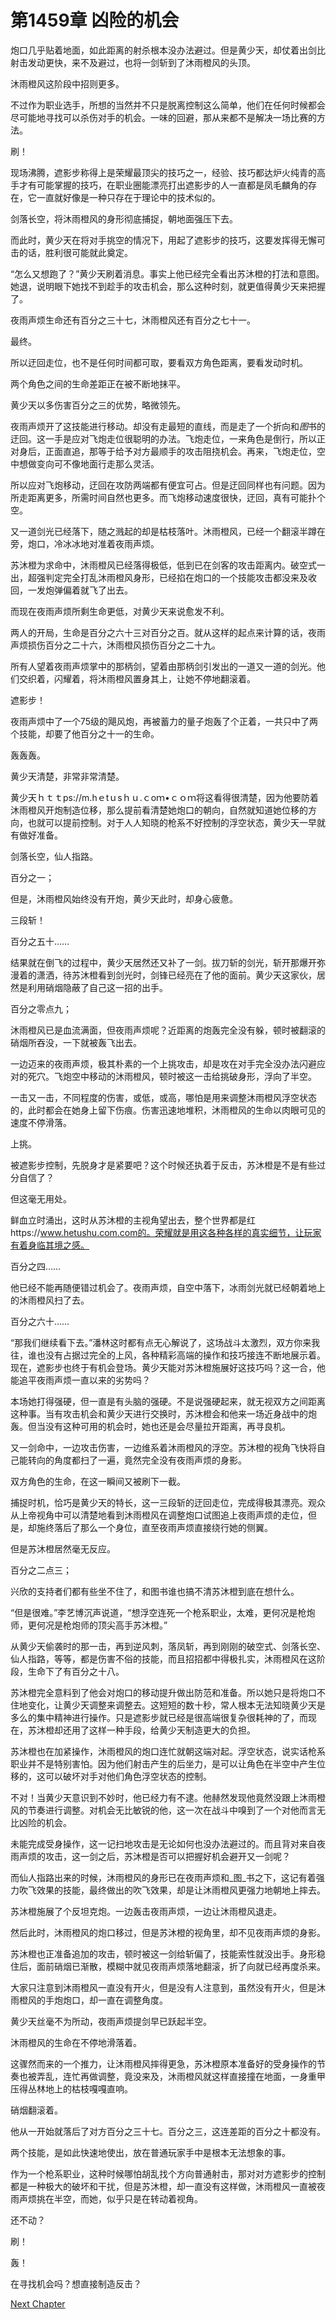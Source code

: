 # 第1459章 凶险的机会

炮口几乎贴着地面，如此距离的射杀根本没办法避过。但是黄少天，却仗着出剑比射击发动更快，来不及避过，也将一剑斩到了沐雨橙风的头顶。

沐雨橙风这阶段中招则更多。

不过作为职业选手，所想的当然并不只是脱离控制这么简单，他们在任何时候都会尽可能地寻找可以杀伤对手的机会。一味的回避，那从来都不是解决一场比赛的方法。

刷！

现场沸腾，遮影步称得上是荣耀最顶尖的技巧之一，经验、技巧都达炉火纯青的高手才有可能掌握的技巧，在职业圈能漂亮打出遮影步的人一直都是凤毛麟角的存在，它一直就好像是一种只存在于理论中的技术似的。

剑落长空，将沐雨橙风的身形彻底捕捉，朝地面强压下去。

而此时，黄少天在将对手挑空的情况下，用起了遮影步的技巧，这要发挥得无懈可击的话，胜利很可能就此奠定。

“怎么又想跑了？”黄少天刷着消息。事实上他已经完全看出苏沐橙的打法和意图。她退，说明眼下她找不到趁手的攻击机会，那么这种时刻，就更值得黄少天来把握了。

夜雨声烦生命还有百分之三十七，沐雨橙风还有百分之七十一。

最终。

所以迂回走位，也不是任何时间都可取，要看双方角色距离，要看发动时机。

两个角色之间的生命差距正在被不断地抹平。

黄少天以多伤害百分之三的优势，略微领先。

夜雨声烦开了这技能进行移动。却没有走最短的直线，而是走了一个折向和*图*书的迂回。这一手是应对飞炮走位很聪明的办法。飞炮走位，一来角色是倒行，所以正对身后，正面直追，那等于给予对方最顺手的攻击阻挠机会。再来，飞炮走位，空中想做变向可不像地面行走那么灵活。

所以应对飞炮移动，迂回在攻防两端都有便宜可占。但是迂回同样也有问题。因为所走距离更多，所需时间自然也更多。而飞炮移动速度很快，迂回，真有可能扑个空。

又一道剑光已经落下，随之溅起的却是枯枝落叶。沐雨橙风，已经一个翻滚半蹲在旁，炮口，冷冰冰地对准着夜雨声烦。

苏沐橙为求命中，沐雨橙风已经落得极低，低到已在剑客的攻击距离内。破空式一出，超强判定完全打乱沐雨橙风身形，已经掐在炮口的一个技能攻击都没来及收回，一发炮弹偏着就飞了出去。

而现在夜雨声烦所剩生命更低，对黄少天来说愈发不利。

两人的开局，生命是百分之六十三对百分之百。就从这样的起点来计算的话，夜雨声烦损伤百分之二十六，沐雨橙风损伤百分之二十九。

所有人望着夜雨声烦掌中的那柄剑，望着由那柄剑引发出的一道又一道的剑光。他们交织着，闪耀着，将沐雨橙风置身其上，让她不停地翻滚着。

遮影步！

夜雨声烦中了一个75级的飓风炮，再被蓄力的量子炮轰了个正着，一共只中了两个技能，却要了他百分之十一的生命。

轰轰轰。

黄少天清楚，非常非常清楚。

黄少天ｈｔｔps://m.hｅtｕsｈｕ.ｃoｍ•ｃｏｍ将这看得很清楚，因为他要防着沐雨橙风开炮制造位移，那么提前看清楚她炮口的朝向，自然就知道她位移的方向，也就可以提前控制。对于人人知晓的枪系不好控制的浮空状态，黄少天一早就有做好准备。

剑落长空，仙人指路。

百分之一；

但是，沐雨橙风始终没有开炮，黄少天此时，却身心疲惫。

三段斩！

百分之五十……

结果就在倒飞的过程中，黄少天居然还又补了一剑。拔刀斩的剑光，斩开那爆开弥漫着的潇洒，待苏沐橙看到剑光时，剑锋已经亮在了他的面前。黄少天这家伙，居然是利用硝烟隐蔽了自己这一招的出手。

百分之零点九；

沐雨橙风已是血流满面，但夜雨声烦呢？近距离的炮轰完全没有躲，顿时被翻滚的硝烟所吞没，一下就被轰飞出去。

一边迈来的夜雨声烦，极其朴素的一个上挑攻击，却是攻在对手完全没办法闪避应对的死穴。飞炮空中移动的沐雨橙风，顿时被这一击给挑破身形，浮向了半空。

一击又一击，不同程度的伤害，或低，或高，哪怕是用来调整沐雨橙风浮空状态的，此时都会在她身上留下伤痕。伤害迅速地堆积，沐雨橙风的生命以肉眼可见的速度不停滑落。

上挑。

被遮影步控制，先脱身才是紧要吧？这个时候还执着于反击，苏沐橙是不是有些过分自信了？

但这毫无用处。

鲜血立时涌出，这时从苏沐橙的主视角望出去，整个世界都是红https://www.hetushu.com.com的。荣耀就是用这各种各样的真实细节，让玩家有着身临其境之感。

百分之四……

他已经不能再随便错过机会了。夜雨声烦，自空中落下，冰雨剑光就已经朝着地上的沐雨橙风扫了去。

百分之六十……

“那我们继续看下去。”潘林这时都有点无心解说了，这场战斗太激烈，双方你来我往，谁也没有占据过完全的上风，各种精彩高端的操作和技巧接连不断地展示着。现在，遮影步也终于有机会登场。黄少天能对苏沐橙施展好这技巧吗？这一合，他能追平夜雨声烦一直以来的劣势吗？

本场她打得强硬，但一直是有头脑的强硬。不是说强硬起来，就无视双方之间距离这种事。当有攻击机会和黄少天进行交换时，苏沐橙会和他来一场近身战中的炮轰。但当没有这种可用的机会时，她也还是会尽量拉开距离，再寻良机。

又一剑命中，一边攻击伤害，一边维系着沐雨橙风的浮空。苏沐橙的视角飞快将自己能转向的角度都扫了一遍，竟然完全没有夜雨声烦的身影。

双方角色的生命，在这一瞬间又被刷下一截。

捕捉时机，恰巧是黄少天的特长，这一三段斩的迂回走位，完成得极其漂亮。观众从上帝视角中可以清楚地看到沐雨橙风在调整炮口试图追上夜雨声烦的走位，但是，却施终落后了那么一个身位，直至夜雨声烦直接绕行她的侧翼。

但是苏沐橙居然毫无反应。

百分之二点三；

兴欣的支持者们都有些坐不住了，和图书谁也搞不清苏沐橙到底在想什么。

“但是很难。”李艺博沉声说道，“想浮空连死一个枪系职业，太难，更何况是枪炮师，更何况是枪炮师的顶尖高手苏沐橙。”

从黄少天偷袭时的那一击，再到逆风刺，落凤斩，再到刚刚的破空式、剑落长空、仙人指路，等等，都是伤害不俗的技能，而且招招都中得极扎实，沐雨橙风在这阶段，生命下了有百分之十八。

苏沐橙完全意料到了他会对炮口的移动提升做出防范和准备。所以她只是将炮口不住地变化，让黄少天调整来调整去。这短短的数十秒，常人根本无法知晓黄少天是多么的集中精神进行操作。只是遮影步就已经是很高端很复杂很耗神的了，而现在，苏沐橙却还用了这样一种手段，给黄少天制造更大的负担。

苏沐橙也在加紧操作，沐雨橙风的炮口连忙就朝这端对起。浮空状态，说实话枪系职业并不是特别害怕。因为他们射击产生的后坐力，是可以让角色在半空中产生位移的，这可以破坏对手对他们角色浮空状态的控制。

不对！当黄少天意识到不妙时，他已经力有不逮。他赫然发现他竟然没跟上沐雨橙风的节奏进行调整。对机会无比敏锐的他，这一次在战斗中嗅到了一个对他而言无比凶险的机会。

未能完成受身操作，这一记扫地攻击是无论如何也没办法避过的。而且背对来自夜雨声烦的攻击，这一剑之后，苏沐橙是否可以把握好机会避开又一剑呢？

而仙人指路出来的时候，沐雨橙风的身形已在夜雨声烦和_图_书之下，这记有着强力吹飞效果的技能，最终做出的吹飞效果，却是让沐雨橙风更强力地朝地上摔去。

苏沐橙施展了个反坦克炮。一边轰击夜雨声烦，一边让沐雨橙风退走。

然后此时，沐雨橙风的炮口移过，但是苏沐橙的视角里，却不见夜雨声烦的身影。

苏沐橙也正准备追加的攻击，顿时被这一剑给斩偏了，技能索性就没出手。身形稳住后，面前硝烟已渐散，模糊中就见夜雨声烦落地翻滚，折了向就已经再度杀来。

大家只注意到沐雨橙风一直没有开火，但是没有人注意到，虽然没有开火，但是沐雨橙风的手炮炮口，却一直在调整角度。

黄少天丝毫不为所动，夜雨声烦提剑早已跃起半空。

沐雨橙风的生命在不停地滑落着。

这骤然而来的一个推力，让沐雨橙风摔得更急，苏沐橙原本准备好的受身操作的节奏也被弄乱，连忙再做调整，竟没来及，沐雨橙风就这样直接撞在地面，一身重甲压得丛林地上的枯枝嘎嘎直响。

硝烟翻滚着。

他从一开始就落后了对方百分之三十七。百分之三，这连差距的百分之十都没有。

两个技能，是如此快速地使出，放在普通玩家手中是根本无法想象的事。

作为一个枪系职业，这种时候哪怕胡乱找个方向普通射击，那对对方遮影步的控制都是一种极大的破坏和干扰，但是苏沐橙，却一直没有这样做，沐雨橙风一直被夜雨声烦挑在半空，而她，似乎只是在转动着视角。

还不动？

刷！

轰！

在寻找机会吗？想直接制造反击？



[Next Chapter](%E7%AC%AC1460%E7%AB%A0%20%E5%8B%87%E6%95%A2%E5%9C%B0%E5%90%91%E5%89%8D.md)